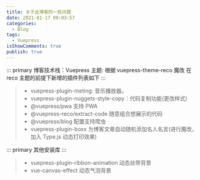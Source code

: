 ```yaml
---
title: 关于此博客的一些问题
date: 2021-01-17 00:03:57
categories:
  - Blog
tags:
  - Vuepress
isShowComments: true
publish: true
---
```


::: primary 博客技术栈：Vuepress
主题: 根据 vuepress-theme-reco 魔改
在 reco 主题的前提下新增的插件列表如下
:::

> - vuepress-plugin-meting: 音乐播放器。  
> - vuepress-plugin-nuggets-style-copy：代码复制功能(更改样式)  
> - @vuepress/pwa 支持 PWA  
> - @vuepress-reco/extract-code 随意组合想展示的代码
> - @vuepress/blog 配置支持爬虫  
> - vuepress-plugin-boxx 为博客文章自动随机添加名人名言(进行魔改，加入 Type.js 动态打印效果)

::: primary 
其他安装库
:::

> - vuepress-plugin-ribbon-animation 动态丝带背景  
> - vue-canvas-effect 动态气泡背景  
